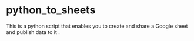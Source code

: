# python_to_sheets
This is a python script that enables you to create and share a Google sheet and publish data to it . 
